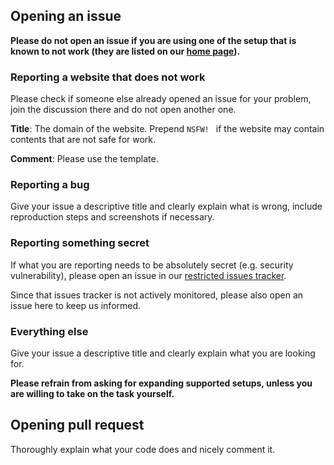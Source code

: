 ## Opening an issue

**Please do not open an issue if you are using one of the setup that is known to not work 
(they are listed on our [home page](https://jspenguin2017.github.io/AdBlockProtector/)).**

### Reporting a website that does not work

Please check if someone else already opened an issue for your problem, join the discussion there and do not open another one. 

**Title**: The domain of the website. Prepend `NSFW! ` if the website may contain contents that are not safe for work. 

**Comment**: Please use the template. 

### Reporting a bug

Give your issue a descriptive title and clearly explain what is wrong, include reproduction steps and screenshots if necessary. 

### Reporting something secret

If what you are reporting needs to be absolutely secret (e.g. security vulnerability), please open an issue in our 
[restricted issues tracker](https://gitlab.com/xuhaiyang1234/AdBlockProtectorSecretIssues/issues). 

Since that issues tracker is not actively monitored, please also open an issue here to keep us informed. 

### Everything else

Give your issue a descriptive title and clearly explain what you are looking for. 

**Please refrain from asking for expanding supported setups, unless you are willing to take on the task yourself.**

## Opening pull request

Thoroughly explain what your code does and nicely comment it. 
